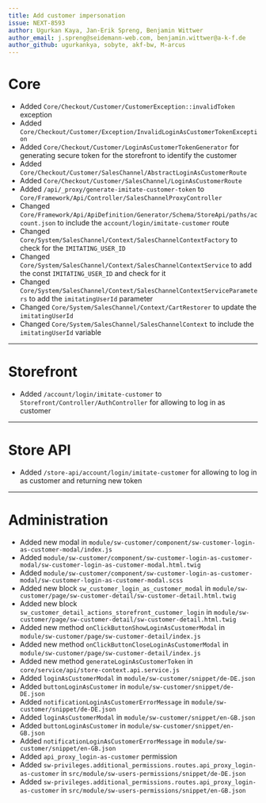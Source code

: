 ```yaml
---
title: Add customer impersonation
issue: NEXT-8593
author: Ugurkan Kaya, Jan-Erik Spreng, Benjamin Wittwer
author_email: j.spreng@seidemann-web.com, benjamin.wittwer@a-k-f.de
author_github: ugurkankya, sobyte, akf-bw, M-arcus
---
```

# Core
* Added `Core/Checkout/Customer/CustomerException::invalidToken` exception
* Added `Core/Checkout/Customer/Exception/InvalidLoginAsCustomerTokenException`
* Added `Core/Checkout/Customer/LoginAsCustomerTokenGenerator` for generating secure token for the storefront to identify the customer
* Added `Core/Checkout/Customer/SalesChannel/AbstractLoginAsCustomerRoute`
* Added `Core/Checkout/Customer/SalesChannel/LoginAsCustomerRoute`
* Added `/api/_proxy/generate-imitate-customer-token` to `Core/Framework/Api/Controller/SalesChannelProxyController`
* Changed `Core/Framework/Api/ApiDefinition/Generator/Schema/StoreApi/paths/account.json` to include the `account/login/imitate-customer` route
* Changed `Core/System/SalesChannel/Context/SalesChannelContextFactory` to check for the `IMITATING_USER_ID`
* Changed `Core/System/SalesChannel/Context/SalesChannelContextService` to add the const `IMITATING_USER_ID` and check for it
* Changed `Core/System/SalesChannel/Context/SalesChannelContextServiceParameters` to add the `imitatingUserId` parameter
* Changed `Core/System/SalesChannel/Context/CartRestorer` to update the `imitatingUserId`
* Changed `Core/System/SalesChannel/SalesChannelContext` to include the `imitatingUserId` variable
___
# Storefront
* Added `/account/login/imitate-customer` to `Storefront/Controller/AuthController` for allowing to log in as customer
___
# Store API
* Added `/store-api/account/login/imitate-customer` for allowing to log in as customer and returning new token
___
# Administration
* Added new modal in `module/sw-customer/component/sw-customer-login-as-customer-modal/index.js`
* Added `module/sw-customer/component/sw-customer-login-as-customer-modal/sw-customer-login-as-customer-modal.html.twig`
* Added `module/sw-customer/component/sw-customer-login-as-customer-modal/sw-customer-login-as-customer-modal.scss`
* Added new block `sw_customer_login_as_customer_modal` in `module/sw-customer/page/sw-customer-detail/sw-customer-detail.html.twig`
* Added new block `sw_customer_detail_actions_storefront_customer_login` in `module/sw-customer/page/sw-customer-detail/sw-customer-detail.html.twig`
* Added new method `onClickButtonShowLoginAsCustomerModal` in `module/sw-customer/page/sw-customer-detail/index.js`
* Added new method `onClickButtonCloseLoginAsCustomerModal` in `module/sw-customer/page/sw-customer-detail/index.js`
* Added new method `generateLoginAsCustomerToken` in `core/service/api/store-context.api.service.js`
* Added `loginAsCustomerModal` in `module/sw-customer/snippet/de-DE.json`
* Added `buttonLoginAsCustomer` in `module/sw-customer/snippet/de-DE.json`
* Added `notificationLoginAsCustomerErrorMessage` in `module/sw-customer/snippet/de-DE.json`
* Added `loginAsCustomerModal` in `module/sw-customer/snippet/en-GB.json`
* Added `buttonLoginAsCustomer` in `module/sw-customer/snippet/en-GB.json`
* Added `notificationLoginAsCustomerErrorMessage` in `module/sw-customer/snippet/en-GB.json`
* Added `api_proxy_login-as-customer` permission
* Added `sw-privileges.additional_permissions.routes.api_proxy_login-as-customer` in `src/module/sw-users-permissions/snippet/de-DE.json`
* Added `sw-privileges.additional_permissions.routes.api_proxy_login-as-customer` in `src/module/sw-users-permissions/snippet/en-GB.json`
